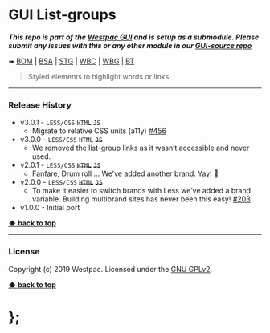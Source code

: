 GUI List-groups
===============

***This repo is part of the [Westpac GUI](http://gel.westpacgroup.com.au/GUI/) and is setup as a submodule. Please submit any issues with this or any other
module in our [GUI-source repo](https://github.com/WestpacCXTeam/GUI-source/issues)***

➠
[BOM](http://westpaccxteam.github.io/GUI-list-groups/tests/BOM/) |
[BSA](http://westpaccxteam.github.io/GUI-list-groups/tests/BSA/) |
[STG](http://westpaccxteam.github.io/GUI-list-groups/tests/STG/) |
[WBC](http://westpaccxteam.github.io/GUI-list-groups/tests/WBC/) |
[WBG](http://westpaccxteam.github.io/GUI-list-groups/tests/WBG/) |
[BT](http://westpaccxteam.github.io/GUI-list-groups/tests/BT/)

> Styled elements to highlight words or links.

----------------------------------------------------------------------------------------------------------------------------------------------------------------


### Release History

* v3.0.1 - `LESS/CSS` ~~`HTML`~~ ~~`JS`~~
	* Migrate to relative CSS units (a11y)
		[#456](https://github.com/WestpacCXTeam/GUI-source/issues/456)
* v3.0.0 - `LESS/CSS` `HTML` ~~`JS`~~
	* We removed the list-group links as it wasn’t accessible and never used.
* v2.0.1 - `LESS/CSS` ~~`HTML`~~ ~~`JS`~~
	* Fanfare, Drum roll … We’ve added another brand. Yay! :clap:
* v2.0.0 - `LESS/CSS` ~~`HTML`~~ ~~`JS`~~
	* To make it easier to switch brands with Less we’ve added a brand variable. Building multibrand sites has never been this easy!
		[#203](https://github.com/WestpacCXTeam/GUI-source/issues/203)
* v1.0.0 - Initial port

**[⬆ back to top](#content)**


----------------------------------------------------------------------------------------------------------------------------------------------------------------


### License

Copyright (c) 2019 Westpac. Licensed under the [GNU GPLv2](https://raw.githubusercontent.com/WestpacCXTeam/GUI-list-groups/master/LICENSE).

**[⬆ back to top](#content)**

# };